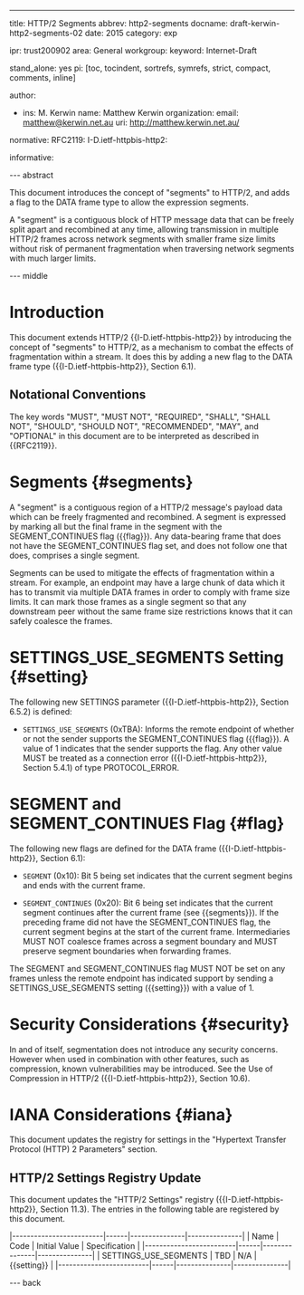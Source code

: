 ---
title: HTTP/2 Segments
abbrev: http2-segments
docname: draft-kerwin-http2-segments-02
date: 2015
category: exp

ipr: trust200902
area: General
workgroup: 
keyword: Internet-Draft

stand_alone: yes
pi: [toc, tocindent, sortrefs, symrefs, strict, compact, comments, inline]

author:
 - ins: M. Kerwin
   name: Matthew Kerwin
   organization: 
   email: matthew@kerwin.net.au
   uri: http://matthew.kerwin.net.au/

normative:
  RFC2119:
  I-D.ietf-httpbis-http2:

informative:


--- abstract

This document introduces the concept of "segments" to HTTP/2, and adds a
flag to the DATA frame type to allow the expression segments.

A "segment" is a contiguous block of HTTP message data that can be freely
split apart and recombined at any time, allowing transmission in multiple
HTTP/2 frames across network segments with smaller frame size limits
without risk of permanent fragmentation when traversing network segments
with much larger limits.

--- middle

# Introduction

This document extends HTTP/2 {{I-D.ietf-httpbis-http2}} by introducing
the concept of "segments" to HTTP/2, as a mechanism to combat the
effects of fragmentation within a stream. It does this by adding a new
flag to the DATA frame type ({{I-D.ietf-httpbis-http2}}, Section 6.1).

## Notational Conventions

The key words "MUST", "MUST NOT", "REQUIRED", "SHALL", "SHALL NOT",
"SHOULD", "SHOULD NOT", "RECOMMENDED", "MAY", and "OPTIONAL" in this
document are to be interpreted as described in {{RFC2119}}.


# Segments  {#segments}

A "segment" is a contiguous region of a HTTP/2 message's payload data
which can be freely fragmented and recombined. A segment is expressed by
marking all but the final frame in the segment with the
SEGMENT\_CONTINUES flag ({{flag}}). Any data-bearing frame that does
not have the SEGMENT\_CONTINUES flag set, and does not follow one that
does, comprises a single segment.

Segments can be used to mitigate the effects of fragmentation within a
stream. For example, an endpoint may have a large chunk of data which it
has to transmit via multiple DATA frames in order to comply with frame
size limits. It can mark those frames as a single segment so that any
downstream peer without the same frame size restrictions knows that it
can safely coalesce the frames.


# SETTINGS\_USE\_SEGMENTS Setting {#setting}

The following new SETTINGS parameter ({{I-D.ietf-httpbis-http2}},
Section 6.5.2) is defined:

* `SETTINGS_USE_SEGMENTS` (0xTBA):
  Informs the remote endpoint of whether or not the sender supports the
  SEGMENT\_CONTINUES flag ({{flag}}). A value of 1 indicates that the
  sender supports the flag. Any other value MUST be treated as a
  connection error ({{I-D.ietf-httpbis-http2}}, Section 5.4.1) of type
  PROTOCOL\_ERROR.


# SEGMENT and SEGMENT\_CONTINUES Flag  {#flag}

The following new flags are defined for the DATA frame
({{I-D.ietf-httpbis-http2}}, Section 6.1):

* `SEGMENT` (0x10):
  Bit 5 being set indicates that the current segment begins and ends
  with the current frame.

* `SEGMENT_CONTINUES` (0x20):
  Bit 6 being set indicates that the current segment continues after
  the current frame (see {{segments}}). If the preceding frame did not
  have the SEGMENT\_CONTINUES flag, the current segment begins at the
  start of the current frame. Intermediaries MUST NOT coalesce frames
  across a segment boundary and MUST preserve segment boundaries when
  forwarding frames.

The SEGMENT and SEGMENT\_CONTINUES flag MUST NOT be set on any frames
unless the remote endpoint has indicated support by sending a
SETTINGS\_USE\_SEGMENTS setting ({{setting}}) with a value of 1.


# Security Considerations  {#security}

In and of itself, segmentation does not introduce any security
concerns. However when used in combination with other features, such
as compression, known vulnerabilities may be introduced. See the Use of
Compression in HTTP/2 ({{I-D.ietf-httpbis-http2}}, Section 10.6).


# IANA Considerations  {#iana}

This document updates the registry for settings in the "Hypertext
Transfer Protocol (HTTP) 2 Parameters" section.

## HTTP/2 Settings Registry Update

This document updates the "HTTP/2 Settings" registry
({{I-D.ietf-httpbis-http2}}, Section 11.3). The entries in the
following table are registered by this document.

 |-------------------------|------|---------------|---------------|
 | Name                    | Code | Initial Value | Specification |
 |-------------------------|------|---------------|---------------|
 | SETTINGS\_USE\_SEGMENTS | TBD  | N/A           | {{setting}}   |
 |-------------------------|------|---------------|---------------|

--- back
